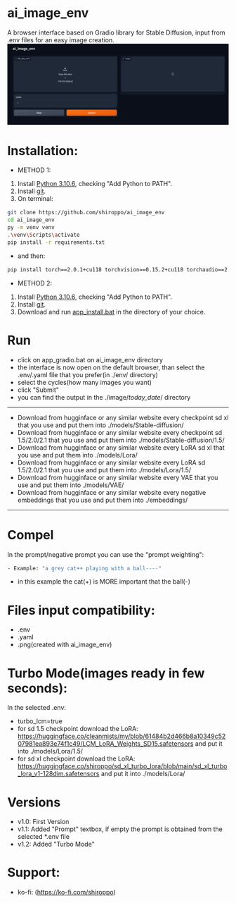 # ai_image_env

A browser interface based on Gradio library for Stable Diffusion, input from .env files for an easy image creation.
![](src/ai_image_env.png)

# Installation:
- METHOD 1:
1. Install [Python 3.10.6](https://www.python.org/downloads/release/python-3106/), checking "Add Python to PATH".
2. Install [git](https://git-scm.com/download/win).
3. On terminal:
```bash
git clone https://github.com/shiroppo/ai_image_env
cd ai_image_env
py -m venv venv
.\venv\Scripts\activate
pip install -r requirements.txt
```
- and then:
```bash
pip install torch==2.0.1+cu118 torchvision==0.15.2+cu118 torchaudio==2.0.2 --index-url https://download.pytorch.org/whl/cu118
```
- METHOD 2:
1. Install [Python 3.10.6](https://www.python.org/downloads/release/python-3106/), checking "Add Python to PATH".
2. Install [git](https://git-scm.com/download/win).
3. Download and run [app_install.bat](https://github.com/another-ai/ai_image_env/blob/master/app_install.bat) in the directory of your choice.
# Run
- click on app_gradio.bat on ai_image_env directory
- the interface is now open on the default browser, than select the .env/.yaml file that you prefer(in ./env/ directory)
- select the cycles(how many images you want)
- click "Submit"
- you can find the output in the ./image/_today_date_/ directory
---
- Download from hugginface or any similar website every checkpoint sd xl that you use and put them into ./models/Stable-diffusion/
- Download from hugginface or any similar website every checkpoint sd 1.5/2.0/2.1 that you use and put them into ./models/Stable-diffusion/1.5/
- Download from hugginface or any similar website every LoRA sd xl that you use and put them into ./models/Lora/
- Download from hugginface or any similar website every LoRA sd 1.5/2.0/2.1 that you use and put them into ./models/Lora/1.5/
- Download from hugginface or any similar website every VAE that you use and put them into ./models/VAE/
- Download from hugginface or any similar website every negative embeddings that you use and put them into ./embeddings/
---
# Compel
In the prompt/negative prompt you can use the "prompt weighting":
```bash
- Example: "a grey cat++ playing with a ball----"
```
- in this example the cat(+) is MORE important that the ball(-)

# Files input compatibility:
- .env
- .yaml
- .png(created with ai_image_env)

# Turbo Mode(images ready in few seconds):
In the selected .env:
- turbo_lcm=true
- for sd 1.5 checkpoint download the LoRA: https://huggingface.co/cleanmists/my/blob/61484b2d466b8a10349c5207981ea893e74f1c49/LCM_LoRA_Weights_SD15.safetensors and put it into ./models/Lora/1.5/
- for sd xl checkpoint download the LoRA: https://huggingface.co/shiroppo/sd_xl_turbo_lora/blob/main/sd_xl_turbo_lora_v1-128dim.safetensors and put it into ./models/Lora/

# Versions
- v1.0: First Version
- v1.1: Added "Prompt" textbox, if empty the prompt is obtained from the selected *.env file
- v1.2: Added "Turbo Mode"
  
# Support:
- ko-fi: (https://ko-fi.com/shiroppo)
